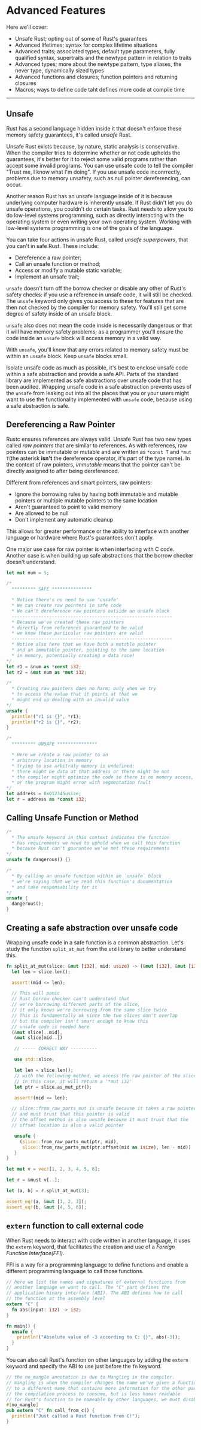 # Advanced Features

Here we'll cover:

- Unsafe Rust; opting out of some of Rust's guarantees
- Advanced lifetimes; syntax for complex lifetime situations
- Advanced traits; associated types, default type parameters, fully qualified syntax, supertraits and the newtype pattern in relation to traits
- Advanced types; more about the newtype pattern, type aliases, the never type, dynamically sized types
- Advanced functions and closures; function pointers and returning closures
- Macros; ways to define code taht defines more code at compile time

------------------

## Unsafe

Rust has a second language hidden inside it that doesn't enforce these memory safety guarantees, it's called *unsafe* Rust.

Unsafe Rust exists because, by nature, static analysis is conservative. When the compiler tries to determine whether or not code upholds the guarantees, it's better for it to reject some valid programs rather than accept some invalid programs. You can use unsafe code to tell the compiler "Trust me, I know what I'm doing". If you use unsafe code inconrrectly, problems due to memory unsafety, such as null pointer dereferencing, can occur.

Another reason Rust has an unsafe language inside of it is because underlying computer hardware is inherently unsafe. If Rust didn't let you do unsafe operations, you couldn't do certain tasks. Rust needs to allow you to do low-level systems programming, such as directly interacting with the operating system or even writing your own operating system. Working with low-level systems programming is one of the goals of the language.

You can take four actions in unsafe Rust, called *unsafe superpowers*, that you can't in safe Rust. These include:

- Dereference a raw pointer;
- Call an unsafe function or method;
- Access or modify a mutable static variable;
- Implement an unsafe trait;

`unsafe` doesn't turn off the borrow checker or disable any other of Rust's safety checks: if you use a reference in unsafe code, it will still be checked. The `unsafe` keyword only gives you access to these for features that are then not checked by the compiler for memory safety. You'll still get some degree of safety inside of an unsafe block.

`unsafe` also does not mean the code inside is necessarily dangerous or that it will have memory safety problems; as a programmer you'll ensure the code inside an `unsafe` block will access memory in a valid way.

With `unsafe`, you'll know that any errors related to memory safety must be within an `unsafe` block. Keep `unsafe` blocks small.

Isolate unsafe code as much as possible, it's best to enclose unsafe code within a safe abstraction and provide a safe API. Parts of the standard library are implemented as safe abstractions over unsafe code that has been audited. Wrapping unsafe code in a safe abstraction prevents uses of the `unsafe` from leaking out into all the places that you or your users might want to use the functionality implemented with `unsafe` code, because using a safe abstraction is safe.

## Dereferencing a Raw Pointer

Rustc ensures references are always valid. Unsafe Rust has two new types called *raw pointers* that are similar to references. As with references, raw pointers can be immutable or mutable and are written as `*const T` and `*mut T`(the asterisk **isn't** the dereference operator, it's part of the type name). In the context of raw pointers, *immutable* means that the pointer can't be directly assigned to after being dereferenced.

Different from references and smart pointers, raw pointers:

- Ignore the borrowing rules by having both immutable and mutable pointers or multiple mutable pointers to the same location
- Aren't guaranteed to point to valid memory
- Are allowed to be null
- Don't implement any automatic cleanup

This allows for greater performance or the ability to interface with another language or hardware where Rust's guarantees don't apply.

One major use case for raw pointer is when interfacing with C code. Another case is when building up safe abstractions that the borrow checker doesn't understand.

```rust
let mut num = 5;

/*
  ********* SAFE ***************

  * Notice there's no need to use 'unsafe'
  * We can create raw pointers in safe code
  * We can't dereference raw pointers outside an unsafe block
  ------------------------------------------------------------
  * Because we've created these raw pointers
  * directly from references guaranteed to be valid
  * we know these particular raw pointers are valid
  ------------------------------------------------------------
  * Notice also here that we have both a mutable pointer
  * and an immutable pointer, pointing to the same location
  * in memory, potentially creating a data race!
*/
let r1 = &num as *const i32;
let r2 = &mut num as *mut i32;

/*
  * Creating raw pointers does no harm; only when we try
  * to access the value that it points at that we
  * might end up dealing with an invalid value
*/
unsafe {
  println!("r1 is {}", *r1);
  println!("r2 is {}", *r2);
}

/*
  ********* UNSAFE ***************

  * Here we create a raw pointer to an
  * arbitrary location in memory
  * trying to use arbitraty memory is undefined:
  * there might be data at that address or there might be not
  * the compiler might optimize the code so there is no memory access,
  * or the program might error with segmentation fault
*/
let address = 0x012345usize;
let r = address as *const i32;
```

## Calling Unsafe Function or Method

```rust
/*
  * The unsafe keyword in this context indicates the function
  * has requirements we need to uphold when we call this function
  * because Rust can't guarantee we've met these requirements
*/
unsafe fn dangerous() {}

/*
  * By calling an unsafe function within an `unsafe` block
  * we're saying that we've read this function's documentation
  * and take responsability for it
*/
unsafe {
  dangerous();
}
```

## Creating a safe abstraction over unsafe code

Wrapping unsafe code in a safe function is a common abstraction. Let's study the function `split_at_mut` from the `std` library to better understand this.

```rust
fn split_at_mut(slice: &mut [i32], mid: usize) -> (&mut [i32], &mut [i32]) {
  let len = slice.len();

  assert!(mid <= len);

  // This will panic
  // Rust borrow checker can't understand that
  // we're borrowing different parts of the slice,
  // it only knows we're borrowing from the same slice twice
  // This is fundamentally ok since the two slices don't overlap
  // but the compiler isn't smart enough to know this
  // unsafe code is needed here
  (&mut slice[..mid],
   &mut slice[mid..])

   // ----- CORRECT WAY ----------

   use std::slice;

   let len = slice.len();
   // with the following method, we access the raw pointer of the slice
   // in this case, it will return a '*mut i32'
   let ptr = slice.as_mut_ptr();

   assert!(mid <= len);

  // slice::from_raw_parts_mut is unsafe because it takes a raw pointer
  // and must trust that this pointer is valid
  // the offset method is also unsafe because it must trust that the
  // offset location is also a valid pointer

   unsafe {
     (slice::from_raw_parts_mut(ptr, mid),
      slice::from_raw_parts_mut(ptr.offset(mid as isize), len - mid))
   }
}

let mut v = vec![1, 2, 3, 4, 5, 6];

let r = &must v[..];

let (a, b) = r.split_at_mut(3);

assert_eq!(a, &mut [1, 2, 3]);
assert_eq!(b, &mut [4, 5, 6]);
```

## `extern` function to call external code

When Rust needs to interact with code written in another language, it uses the `extern` keyword, that facilitates the creation and use of a *Foreign Function Interface(FFI)*.

FFI is a way for a programming language to define functions and enable a different programming language to call those functions.

```rust
// here we list the names and signatures of external functions from
// another language we want to call. The "C" part defines the
// application binary interface (ABI). The ABI defines how to call
// the function at the assembly level
extern "C" {
  fn abs(input: i32) -> i32;
}

fn main() {
  unsafe {
    println!("Absolute value of -3 according to C: {}", abs(-3));
  }
}
```

You can also call Rust's function on other languages by adding the `extern` keyword and specify the ABI to use just before the `fn` keyword.

```rust
// the no_mangle annotation is due to Mangling in the compiler.
// mangling is when the compiler changes the name we've given a function
// to a different name that contains more information for the other parts of
// the compilation process to consume, but is less human readable
// for Rust's function to be nameable by other languages, we must disable this
#[no_mangle]
pub extern "C" fn call_from_c() {
  println!("Just called a Rust function from C!");
}
```
